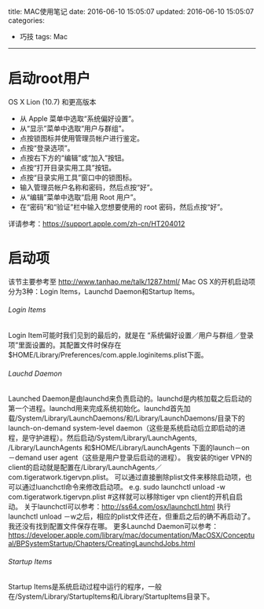 title: MAC使用笔记
date: 2016-06-10 15:05:07
updated: 2016-06-10 15:05:07
categories:
- 巧技
tags: Mac
---

# 启动root用户

OS X Lion (10.7) 和更高版本
* 从 Apple 菜单中选取“系统偏好设置”。
* 从“显示”菜单中选取“用户与群组”。
* 点按锁图标并使用管理员帐户进行鉴定。
* 点按“登录选项”。
* 点按右下方的“编辑”或“加入”按钮。
* 点按“打开目录实用工具”按钮。
* 点按“目录实用工具”窗口中的锁图标。
* 输入管理员帐户名称和密码，然后点按“好”。
* 从“编辑”菜单中选取“启用 Root 用户”。
* 在“密码”和“验证”栏中输入您想要使用的 root 密码，然后点按“好”。

详请参考：https://support.apple.com/zh-cn/HT204012

# 启动项

该节主要参考至 http://www.tanhao.me/talk/1287.html/
Mac OS X的开机启动项分为3种：Login Items，Launchd Daemon和Startup Items。
###### Login Items
Login Item可能时我们见到的最后的，就是在 “系统偏好设置／用户与群组／登录项”里面设置的。其配置文件时保存在 $HOME/Library/Preferences/com.apple.loginitems.plist下面。
###### Lauchd Daemon
Launched Daemon是由launchd来负责启动的。launchd是内核加载之后启动的第一个进程。launchd用来完成系统初始化。launchd首先加载/System/Library/LaunchDaemons/和/Library/LaunchDaemons/目录下的launch-on-demand system-level daemon（这些是系统启动后立即启动的进程，是守护进程）。然后启动/System/Library/LaunchAgents, /Library/LaunchAgents 和$HOME/Library/LaunchAgents 下面的launch－on－demand user agent（这些是用户登录后启动的进程）。
我安装的tiger VPN的client的启动就是配置在/Library/LaunchAgents／com.tigeratwork.tigervpn.plist。
可以通过直接删除plist文件来移除启动项，也可以通过luanchctl命令来修改启动项。
e.g. sudo launchctl unload -w com.tigeratwork.tigervpn.plist #这样就可以移除tiger vpn client的开机自启动。
关于launchctl可以参考：http://ss64.com/osx/launchctl.html
执行launchctl unload －w之后，相应的plist文件还在，但重启之后的确不再启动了。我还没有找到配置文件保存在哪。
更多Launchd Daemon可以参考：https://developer.apple.com/library/mac/documentation/MacOSX/Conceptual/BPSystemStartup/Chapters/CreatingLaunchdJobs.html
###### Startup Items
Startup Items是系统启动过程中运行的程序，一般在/System/Library/StartupItems和/Library/StartupItems目录下。



